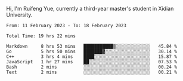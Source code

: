 Hi, I'm Ruifeng Yue, currently a third-year master's student in Xidian University.

<!--
**yrf105/yrf105** is a ✨ _special_ ✨ repository because its `README.md` (this file) appears on your GitHub profile.

Here are some ideas to get you started:

- 🔭 I’m currently working on ...
- 🌱 I’m currently learning ...
- 👯 I’m looking to collaborate on ...
- 🤔 I’m looking for help with ...
- 💬 Ask me about ...
- 📫 How to reach me: ...
- 😄 Pronouns: ...
- ⚡ Fun fact: ...
-->

<!--START_SECTION:waka-->

```text
From: 11 February 2023 - To: 18 February 2023

Total Time: 19 hrs 22 mins

Markdown     8 hrs 53 mins   ███████████▒░░░░░░░░░░░░░   45.84 %
Go           5 hrs 50 mins   ███████▓░░░░░░░░░░░░░░░░░   30.14 %
C++          3 hrs 4 mins    ████░░░░░░░░░░░░░░░░░░░░░   15.87 %
JavaScript   1 hr 27 mins    ██░░░░░░░░░░░░░░░░░░░░░░░   07.53 %
Bash         2 mins          ░░░░░░░░░░░░░░░░░░░░░░░░░   00.24 %
Text         2 mins          ░░░░░░░░░░░░░░░░░░░░░░░░░   00.21 %
```

<!--END_SECTION:waka-->
